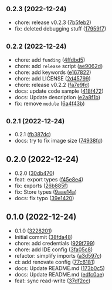 ## <small>0.2.3 (2022-12-24)</small>

* chore: release v0.2.3 ([7b5feb2](https://github.com/cawa-93/fs-nano-store/commit/7b5feb2))
* fix: deleted debugging stuff ([17959f7](https://github.com/cawa-93/fs-nano-store/commit/17959f7))



## <small>0.2.2 (2022-12-24)</small>

* chore: add `funding` ([4ffdbd5](https://github.com/cawa-93/fs-nano-store/commit/4ffdbd5))
* chore: add `release` script ([ae9062d](https://github.com/cawa-93/fs-nano-store/commit/ae9062d))
* chore: add keywords ([e167822](https://github.com/cawa-93/fs-nano-store/commit/e167822))
* chore: add LICENSE ([2d45799](https://github.com/cawa-93/fs-nano-store/commit/2d45799))
* chore: release v0.2.2 ([fa7e9fd](https://github.com/cawa-93/fs-nano-store/commit/fa7e9fd))
* docs: update code sample ([418f472](https://github.com/cawa-93/fs-nano-store/commit/418f472))
* docs: Update description ([e2a8f1b](https://github.com/cawa-93/fs-nano-store/commit/e2a8f1b))
* fix: remove `module` ([6a4f43b](https://github.com/cawa-93/fs-nano-store/commit/6a4f43b))



## <small>0.2.1 (2022-12-24)</small>

* 0.2.1 ([fb387dc](https://github.com/cawa-93/fs-nano-store/commit/fb387dc))
* docs: try to fix image size ([74938fd](https://github.com/cawa-93/fs-nano-store/commit/74938fd))



## 0.2.0 (2022-12-24)

* 0.2.0 ([30db470](https://github.com/cawa-93/fs-nano-store/commit/30db470))
* feat: export types ([f45e8e4](https://github.com/cawa-93/fs-nano-store/commit/f45e8e4))
* fix: exports ([26b885f](https://github.com/cawa-93/fs-nano-store/commit/26b885f))
* fix: Store types ([9aae14a](https://github.com/cawa-93/fs-nano-store/commit/9aae14a))
* docs: fix typo ([39e1420](https://github.com/cawa-93/fs-nano-store/commit/39e1420))



## 0.1.0 (2022-12-24)

* 0.1.0 ([3228201](https://github.com/cawa-93/fs-nano-store/commit/3228201))
* Initial commit ([38fda48](https://github.com/cawa-93/fs-nano-store/commit/38fda48))
* chore: add credentials ([929f799](https://github.com/cawa-93/fs-nano-store/commit/929f799))
* chore: add IDE config ([3fa05c8](https://github.com/cawa-93/fs-nano-store/commit/3fa05c8))
* refactor: simplify imports ([a3d597c](https://github.com/cawa-93/fs-nano-store/commit/a3d597c))
* ci: add renovate config ([77c6181](https://github.com/cawa-93/fs-nano-store/commit/77c6181))
* docs: Update README.md ([173b0c5](https://github.com/cawa-93/fs-nano-store/commit/173b0c5))
* docs: Update README.md ([edfc0ae](https://github.com/cawa-93/fs-nano-store/commit/edfc0ae))
* feat: sync read-write ([37df2cc](https://github.com/cawa-93/fs-nano-store/commit/37df2cc))



